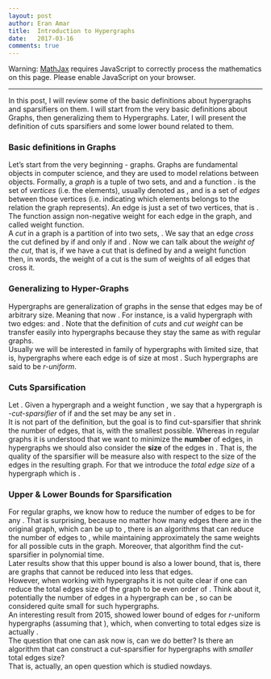 ```yaml
---
layout: post
author: Eran Amar
title:  Introduction to Hypergraphs
date:   2017-03-16
comments: true
---
```



<script type="math/tex">
\newcommand{\lyxlock}{}
</script>
<noscript>
<div class="warning">
Warning: <a href="http://www.mathjax.org/">MathJax</a> requires JavaScript to correctly process the mathematics on this page. Please enable JavaScript on your browser.
</div><hr>
</hr></noscript>


<div class="Unindented">
In this post, I will review some of the basic definitions about hypergraphs and sparsifiers on them. I will start from the very basic definitions about Graphs, then generalizing them to Hypergraphs. Later, I will present the definition of cuts sparsifiers and some lower bound related to them.
</div>
<h3 class="Subsubsection-">
<a class="toc" name="toc-Subsubsection--1"></a>Basic definitions in Graphs
</h3>
<div class="Unindented">
Let’s start from the very beginning - graphs. Graphs are fundamental objects in computer science, and they are used to model relations between objects. Formally, a <i>graph</i> <span class="MathJax_Preview"><script type="math/tex">
G=\left(V,E,w\right)
</script>
</span> is a tuple of two sets, <span class="MathJax_Preview"><script type="math/tex">
V
</script>
</span> and <span class="MathJax_Preview"><script type="math/tex">
E
</script>
</span> and a function <span class="MathJax_Preview"><script type="math/tex">
w
</script>
</span>. <span class="MathJax_Preview"><script type="math/tex">
V
</script>
</span> is the set of <i>vertices</i> (i.e. the elements), usually denoted as <span class="MathJax_Preview"><script type="math/tex">
\left[n\right]:=\left\{ 1,2,..,n\right\} 
</script>
</span>, and <span class="MathJax_Preview"><script type="math/tex">
E
</script>
</span> is a set of <i>edges</i> between those vertices (i.e. indicating which elements belongs to the relation the graph represents). An edge is just a set of two vertices, that is <span class="MathJax_Preview"><script type="math/tex">
e=\left\{ u,v\right\} \in E\subseteq\left\{ A\mid A\subseteq V,\:\:\left|A\right|=2\right\} 
</script>
</span>. The function <span class="MathJax_Preview"><script type="math/tex">
w:\:E\rightarrow\mathbb{R}_{\ge0}
</script>
</span> assign non-negative weight for each edge in the graph, and called weight function.
</div>
<div class="Indented">
A <i>cut</i> in a graph <span class="MathJax_Preview"><script type="math/tex">
G
</script>
</span> is a partition of <span class="MathJax_Preview"><script type="math/tex">
V
</script>
</span> into two sets, <span class="MathJax_Preview"><script type="math/tex">
\left(S,V\backslash S\right)
</script>
</span>. We say that an edge <span class="MathJax_Preview"><script type="math/tex">
e=\left\{ u,v\right\} 
</script>
</span> <i>cross</i> the cut defined by <span class="MathJax_Preview"><script type="math/tex">
S
</script>
</span> if and only if <span class="MathJax_Preview"><script type="math/tex">
S\cap e\ne\emptyset
</script>
</span> and <span class="MathJax_Preview"><script type="math/tex">
\left(V\backslash S\right)\cap e\ne\emptyset
</script>
</span>. Now we can talk about the <i>weight of the cut</i>, that is, if we have a cut that is defined by <span class="MathJax_Preview"><script type="math/tex">
S
</script>
</span> and a weight function <span class="MathJax_Preview"><script type="math/tex">
w
</script>
</span> then, <span class="MathJax_Preview">
<script type="math/tex;mode=display">

w_{G}\left(S\right)=\sum_{\begin{array}{c}
e\in E\\
e\cap S\notin\{\emptyset,e\}
\end{array}}w(e)

</script>
</span>
in words, the weight of a cut is the sum of weights of all edges that cross it.
</div>
<h3 class="Subsubsection-">
<a class="toc" name="toc-Subsubsection--2"></a>Generalizing to Hyper-Graphs
</h3>
<div class="Unindented">
Hypergraphs are generalization of graphs in the sense that edges may be of arbitrary size. Meaning that now <span class="MathJax_Preview"><script type="math/tex">
E\subseteq2^{V}\backslash\emptyset=\left\{ A\mid A\subseteq V,\:\:\left|A\right|>0\right\} 
</script>
</span>. For instance, <span class="MathJax_Preview"><script type="math/tex">
G=\left(\left[5\right],\left\{ \left\{ 4\right\} ,\left\{ 1,2,5\right\} \right\} \right)
</script>
</span> is a valid hypergraph with two edges: <span class="MathJax_Preview"><script type="math/tex">
\left\{ 4\right\} 
</script>
</span> and <span class="MathJax_Preview"><script type="math/tex">
\left\{ 1,2,5\right\} 
</script>
</span>. Note that the definition of <i>cuts</i> and <i>cut weight</i> can be transfer easily into hypergraphs because they stay the same as with regular graphs.
</div>
<div class="Indented">
Usually we will be interested in family of hypergraphs with limited size, that is, hypergraphs where each edge is of size at most <span class="MathJax_Preview"><script type="math/tex">
r
</script>
</span>. Such hypergraphs are said to be <i>r-uniform</i>.
</div>
<h3 class="Subsubsection-">
<a class="toc" name="toc-Subsubsection--3"></a>Cuts Sparsification 
</h3>
<div class="Unindented">
Let <span class="MathJax_Preview"><script type="math/tex">
\epsilon\in\left(0,1\right)
</script>
</span>. Given a hypergraph <span class="MathJax_Preview"><script type="math/tex">
H=\left(V,E\right)
</script>
</span> and a weight function <span class="MathJax_Preview"><script type="math/tex">
w
</script>
</span>, we say that a hypergraph <span class="MathJax_Preview"><script type="math/tex">
K=\left(V,E_{\epsilon},w\right)
</script>
</span> is <i><span class="MathJax_Preview"><script type="math/tex">
\epsilon
</script>
</span>-cut-sparsifier</i> of <span class="MathJax_Preview"><script type="math/tex">
H
</script>
</span> if <i><span class="MathJax_Preview">
<script type="math/tex;mode=display">

\forall S\subset V\qquad(1-\epsilon)\cdot w_{H}(S)\le w_{K}(S)\le(1+\epsilon)\cdot w_{H}(S)

</script>
</span>
</i>and the set <span class="MathJax_Preview"><script type="math/tex">
E_{\epsilon}
</script>
</span> may be any set in <span class="MathJax_Preview"><script type="math/tex">
2^{V}\backslash\emptyset
</script>
</span>.
</div>
<div class="Indented">
It is not part of the definition, but the goal is to find cut-sparsifier that shrink the number of edges, that is, with the smallest <span class="MathJax_Preview"><script type="math/tex">
\left|E_{\epsilon}\right|
</script>
</span> possible. Whereas in regular graphs it is understood that we want to minimize the <b>number</b> of edges, in hypergraphs we should also consider the <b>size</b> of the edges in <span class="MathJax_Preview"><script type="math/tex">
E_{\epsilon}
</script>
</span>. That is, the quality of the sparsifier will be measure also with respect to the size of the edges in the resulting graph. For that we introduce the <i>total edge size</i> of a hypergraph which is <span class="MathJax_Preview"><script type="math/tex">
\sum_{e\in E_{\epsilon}}\left|e\right|
</script>
</span>.
</div>
<h3 class="Subsubsection-">
<a class="toc" name="toc-Subsubsection--4"></a>Upper &amp; Lower Bounds for Sparsification
</h3>
<div class="Unindented">
For regular graphs, we know how to reduce the number of edges to be <span class="MathJax_Preview"><script type="math/tex">
\mathcal{O}\left(n/\epsilon^{2}\right)
</script>
</span> for any <span class="MathJax_Preview"><script type="math/tex">
\epsilon\in\left(0,1\right)
</script>
</span>. That is surprising, because no matter how many edges there are in the original graph, which can be up to <span class="MathJax_Preview"><script type="math/tex">
n^{2}
</script>
</span>, there is an algorithms that can reduce the number of edges to <span class="MathJax_Preview"><script type="math/tex">
\mathcal{O}\left(n/\epsilon^{2}\right)
</script>
</span>, while maintaining approximately the same weights for all possible cuts in the graph. Moreover, that algorithm find the cut-sparsifier in polynomial time. 
</div>
<div class="Indented">
Later results show that this upper bound is also a lower bound, that is, there are graphs that cannot be reduced into less that <span class="MathJax_Preview"><script type="math/tex">
\mathcal{O}\left(n/\epsilon^{2}\right)
</script>
</span> edges.
</div>
<div class="Indented">
However, when working with hypergraphs it is not quite clear if one can reduce the total edges size of the graph to be even order of <span class="MathJax_Preview"><script type="math/tex">
n^{2}
</script>
</span>. Think about it, potentially the number of edges in a hypergraph can be <span class="MathJax_Preview"><script type="math/tex">
2^{n}
</script>
</span>, so <span class="MathJax_Preview"><script type="math/tex">
n^{2}
</script>
</span> can be considered quite small for such hypergraphs. 
</div>
<div class="Indented">
An interesting result from 2015, showed lower bound of <span class="MathJax_Preview"><script type="math/tex">
O(\epsilon^{-2}n\cdot r)
</script>
</span> edges for <i>r-</i>uniform hypergraphs (assuming that <span class="MathJax_Preview"><script type="math/tex">
r>\log\left(n\right)
</script>
</span>), which, when converting to total edges size is actually <span class="MathJax_Preview"><script type="math/tex">
O(\epsilon^{-2}n\cdot r^{2})
</script>
</span>. 
</div>
<div class="Indented">
The question that one can ask now is, can we do better? Is there an algorithm that can construct a cut-sparsifier for hypergraphs with <i>smaller</i> total edges size?
</div>
<div class="Indented">
That is, actually, an open question which is studied nowdays.
</div>
